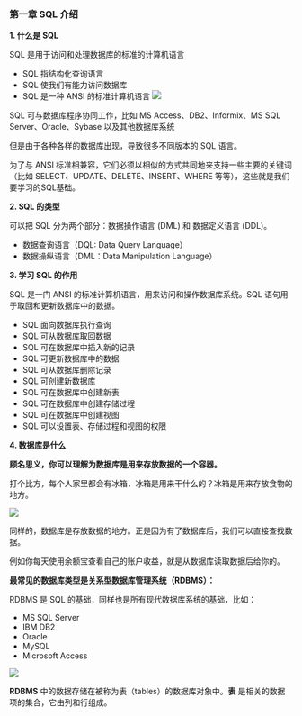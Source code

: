### 第一章 SQL 介绍

**1. 什么是 SQL**

SQL 是用于访问和处理数据库的标准的计算机语言
-   SQL 指结构化查询语言
-   SQL 使我们有能力访问数据库
-   SQL 是一种 ANSI 的标准计算机语言
![](https://i.postimg.cc/3RkQrr5M/db.png)

SQL 可与数据库程序协同工作，比如 MS Access、DB2、Informix、MS SQL Server、Oracle、Sybase 以及其他数据库系统

但是由于各种各样的数据库出现，导致很多不同版本的 SQL 语言。

为了与 ANSI 标准相兼容，它们必须以相似的方式共同地来支持一些主要的关键词（比如 SELECT、UPDATE、DELETE、INSERT、WHERE 等等），这些就是我们要学习的SQL基础。

**2. SQL 的类型**

可以把 SQL 分为两个部分：数据操作语言 (DML) 和 数据定义语言 (DDL)。
-   数据查询语言（DQL: Data Query Language）
-   数据操纵语言（DML：Data Manipulation Language）

**3. 学习 SQL 的作用**

SQL 是一门 ANSI 的标准计算机语言，用来访问和操作数据库系统。SQL 语句用于取回和更新数据库中的数据。
-   SQL 面向数据库执行查询
-   SQL 可从数据库取回数据
-   SQL 可在数据库中插入新的记录
-   SQL 可更新数据库中的数据
-   SQL 可从数据库删除记录
-   SQL 可创建新数据库
-   SQL 可在数据库中创建新表
-   SQL 可在数据库中创建存储过程
-   SQL 可在数据库中创建视图
-   SQL 可以设置表、存储过程和视图的权限

**4. 数据库是什么**

**顾名思义，你可以理解为数据库是用来存放数据的一个容器。**

打个比方，每个人家里都会有冰箱，冰箱是用来干什么的？冰箱是用来存放食物的地方。

![](https://img-blog.csdnimg.cn/img_convert/297948d2d7708ab2a5f51be170d95478.png)

同样的，数据库是存放数据的地方。正是因为有了数据库后，我们可以直接查找数据。

例如你每天使用余额宝查看自己的账户收益，就是从数据库读取数据后给你的。

**最常见的数据库类型是关系型数据库管理系统（RDBMS）：**

RDBMS 是 SQL 的基础，同样也是所有现代数据库系统的基础，比如：
-   MS SQL Server
-   IBM DB2
-   Oracle
-   MySQL
-   Microsoft Access

![](https://i.postimg.cc/N0LzmNNm/297948d2d7708ab2a5f51be170d95478.png)

**RDBMS** 中的数据存储在被称为表（tables）的数据库对象中。**表** 是相关的数据项的集合，它由列和行组成。